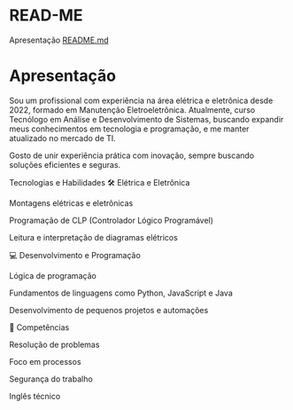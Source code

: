 # READ-ME
Apresentação 
[README.md](https://github.com/user-attachments/files/21978799/README.md)

# Apresentação

Sou um profissional com experiência na área elétrica e eletrônica desde 2022, formado em Manutenção Eletroeletrônica. Atualmente, curso Tecnólogo em Análise e Desenvolvimento de Sistemas, buscando expandir meus conhecimentos em tecnologia e programação, e me manter atualizado no mercado de TI.

Gosto de unir experiência prática com inovação, sempre buscando soluções eficientes e seguras.

Tecnologias e Habilidades
🛠 Elétrica e Eletrônica

Montagens elétricas e eletrônicas

Programação de CLP (Controlador Lógico Programável)

Leitura e interpretação de diagramas elétricos

💻 Desenvolvimento e Programação

Lógica de programação

Fundamentos de linguagens como Python, JavaScript e Java

Desenvolvimento de pequenos projetos e automações

🎯 Competências

Resolução de problemas

Foco em processos

Segurança do trabalho

Inglês técnico

